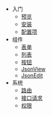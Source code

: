 * 入门
  * [预览](guide/preview.md)
  * [安装](guide/install.md)
  * [配置项](guide/config.md)
* 组件
  * [表单](component/form.md)
  * [列表](component/table.md)
  * [按钮](component/button.md)
  * [JsonView](component/jsonview.md)
  * [JsonEdit](component/jsonedit.md)
* 系统
  * [路由](system/route.md)
  * [接口请求](system/api.md)
  * [权限](system/permission.md)
